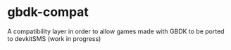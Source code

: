 # gbdk-compat
A compatibility layer in order to allow games made with GBDK to be ported to devkitSMS (work in progress)
